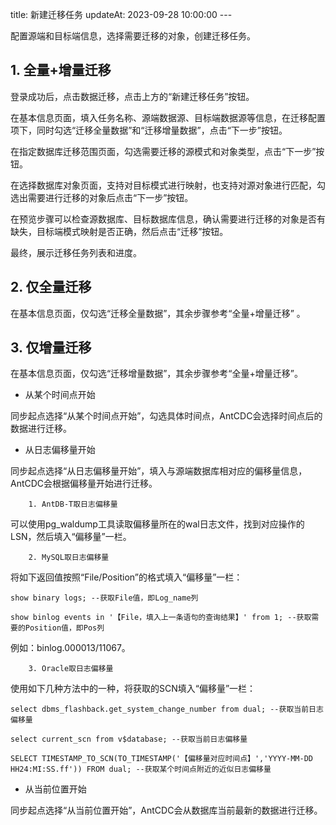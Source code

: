 title: 新建迁移任务 updateAt: 2023-09-28 10:00:00 ---

配置源端和目标端信息，选择需要迁移的对象，创建迁移任务。

## 1. 全量+增量迁移

登录成功后，点击数据迁移，点击上方的“新建迁移任务”按钮。

在基本信息页面，填入任务名称、源端数据源、目标端数据源等信息，在迁移配置项下，同时勾选“迁移全量数据”和“迁移增量数据”，点击“下一步”按钮。

在指定数据库迁移范围页面，勾选需要迁移的源模式和对象类型，点击“下一步”按钮。

在选择数据库对象页面，支持对目标模式进行映射，也支持对源对象进行匹配，勾选出需要进行迁移的对象后点击“下一步”按钮。

在预览步骤可以检查源数据库、目标数据库信息，确认需要进行迁移的对象是否有缺失，目标端模式映射是否正确，然后点击“迁移”按钮。

最终，展示迁移任务列表和进度。

## 2. 仅全量迁移

在基本信息页面，仅勾选“迁移全量数据”，其余步骤参考“全量+增量迁移” 。
 
## 3. 仅增量迁移

在基本信息页面，仅勾选“迁移增量数据”，其余步骤参考“全量+增量迁移”。

- 从某个时间点开始

同步起点选择“从某个时间点开始”，勾选具体时间点，AntCDC会选择时间点后的数据进行迁移。

- 从日志偏移量开始

同步起点选择“从日志偏移量开始”，填入与源端数据库相对应的偏移量信息，AntCDC会根据偏移量开始进行迁移。
 
        1. AntDB-T取日志偏移量

可以使用pg_waldump工具读取偏移量所在的wal日志文件，找到对应操作的LSN，然后填入“偏移量”一栏。

		2. MySQL取日志偏移量

将如下返回值按照“File/Position”的格式填入“偏移量”一栏：

`show binary logs; --获取File值，即Log_name列`

`show binlog events in '【File，填入上一条语句的查询结果】' from 1; --获取需要的Position值，即Pos列`

例如：binlog.000013/11067。

        3. Oracle取日志偏移量

使用如下几种方法中的一种，将获取的SCN填入“偏移量”一栏：

`select dbms_flashback.get_system_change_number from dual; --获取当前日志偏移量`

`select current_scn from v$database; --获取当前日志偏移量`

`SELECT TIMESTAMP_TO_SCN(TO_TIMESTAMP('【偏移量对应时间点】','YYYY-MM-DD HH24:MI:SS.ff')) FROM dual; --获取某个时间点附近的近似日志偏移量`

- 从当前位置开始

同步起点选择“从当前位置开始”，AntCDC会从数据库当前最新的数据进行迁移。
